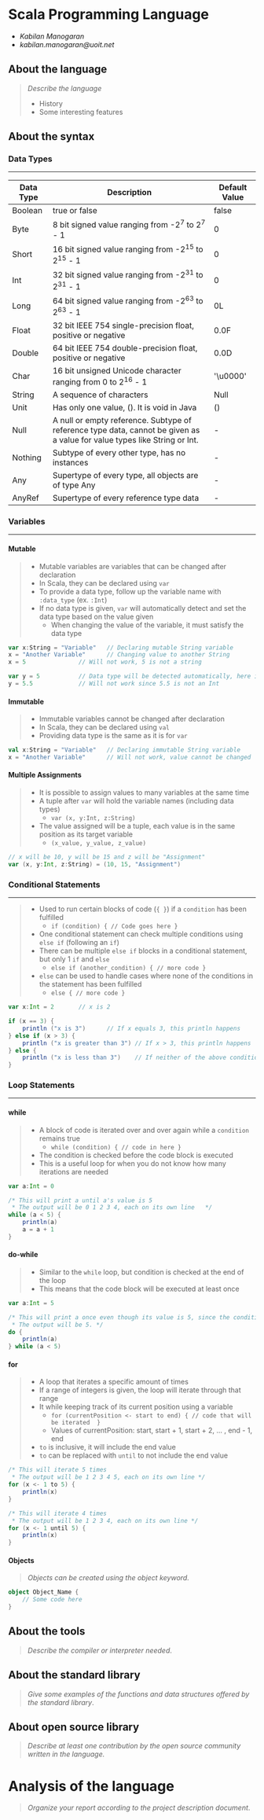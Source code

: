# Scala Programming Language

- _Kabilan Manogaran_
- _kabilan.manogaran@uoit.net_

## About the language

> _Describe the language_
>
> - History
> - Some interesting features

## About the syntax

### Data Types 
----
Data Type | Description | Default Value
---	| --- | --- | 
Boolean | true or false | false
Byte | 8 bit signed value ranging from -2<sup>7</sup> to 2<sup>7</sup> - 1 | 0
Short | 16 bit signed value ranging from -2<sup>15</sup> to 2<sup>15</sup> - 1 | 0
Int | 32 bit signed value ranging from -2<sup>31</sup> to 2<sup>31</sup> - 1 | 0
Long | 64 bit signed value ranging from -2<sup>63</sup> to 2<sup>63</sup> - 1 | 0L
Float | 32 bit IEEE 754 single-precision float, positive or negative | 0.0F
Double | 64 bit IEEE 754 double-precision float, positive or negative | 0.0D
Char | 16 bit unsigned Unicode character ranging from 0 to 2<sup>16</sup> - 1 | '\u0000'
String | A sequence of characters | Null
Unit | Has only one value, (). It is void in Java | ()
Null | A null or empty reference. Subtype of reference type data, cannot be given as a value for value types like String or Int. | -
Nothing | Subtype of every other type, has no instances | -
Any | Supertype of every type, all objects are of type Any | -
AnyRef | Supertype of every reference type data | -

### Variables
----
#### Mutable
> * Mutable variables are variables that can be changed after declaration
> * In Scala, they can be declared using `var` 
> * To provide a data type, follow up the variable name with `:data_type` (ex. `:Int`)
> * If no data type is given, `var` will automatically detect and set the data type based on the value given
> 	* When changing the value of the variable, it must satisfy the data type
```scala
var x:String = "Variable"	// Declaring mutable String variable
x = "Another Variable"		// Changing value to another String
x = 5				// Will not work, 5 is not a string

var y = 5			// Data type will be detected automatically, here it is Int
y = 5.5				// Will not work since 5.5 is not an Int
```

#### Immutable
> * Immutable variables cannot be changed after declaration
> * In Scala, they can be declared using `val`
> * Providing data type is the same as it is for `var`

```scala
val x:String = "Variable"	// Declaring immutable String variable
x = "Another Variable"		// Will not work, value cannot be changed
```

#### Multiple Assignments
> * It is possible to assign values to many variables at the same time
> * A tuple after `var` will hold the variable names (including data types)
> 	* `var (x, y:Int, z:String)`
> * The value assigned will be a tuple, each value is in the same position as its target variable
> 	* `(x_value, y_value, z_value)`

```scala
// x will be 10, y will be 15 and z will be "Assignment"
var (x, y:Int, z:String) = (10, 15, "Assignment")
```

### Conditional Statements
----
> * Used to run certain blocks of code (`{ }`) if a `condition` has been fulfilled
> 	* `if (condition) { // Code goes here }`
> * One conditional statement can check multiple conditions using `else if` (following an `if`)
> * There can be multiple `else if` blocks in a conditional statement, but only 1 `if` and `else`
> 	* `else if (another_condition) { // more code }`
> * `else` can be used to handle cases where none of the conditions in the statement has been fulfilled
> 	* `else { // more code }`

```scala
var x:Int = 2		// x is 2

if (x == 3) {
	println ("x is 3")		// If x equals 3, this println happens
} else if (x > 3) {
	println ("x is greater than 3")	// If x > 3, this println happens
} else {
	println ("x is less than 3")	// If neither of the above conditions are true, then this println happens
}
```

### Loop Statements
----
#### while
> * A block of code is iterated over and over again while a `condition` remains true
> 	* `while (condition) { // code in here }` 
> * The condition is checked before the code block is executed
> * This is a useful loop for when you do not know how many iterations are needed

```scala
var a:Int = 0

/* This will print a until a's value is 5
 * The output will be 0 1 2 3 4, each on its own line	*/
while (a < 5) {
	println(a)
	a = a + 1
}
```

#### do-while
> * Similar to the `while` loop, but condition is checked at the end of the loop
> * This means that the code block will be executed at least once

```scala
var a:Int = 5

/* This will print a once even though its value is 5, since the condition is being checked at the end
 * The output will be 5. */
do {
	println(a)
} while (a < 5)
```

#### for 
> * A loop that iterates a specific amount of times
> * If a range of integers is given, the loop will iterate through that range
> * It while keeping track of its current position using a variable
> 	* `for (currentPosition <- start to end) { // code that will be iterated  }`
> 	* Values of currentPosition: start, start + 1, start + 2, ... , end - 1, end
> * `to` is inclusive, it will include the end value 
> * `to` can be replaced with `until` to not include the end value

```scala
/* This will iterate 5 times
 * The output will be 1 2 3 4 5, each on its own line */	
for (x <- 1 to 5) {
	println(x)
}

/* This will iterate 4 times
 * The output will be 1 2 3 4, each on its own line */	
for (x <- 1 until 5) {
	println(x)
}
```

#### Objects
> _Objects can be created using the object keyword._

```scala
object Object_Name {
	// Some code here
}
```


## About the tools

> _Describe the compiler or interpreter needed_.

## About the standard library

> _Give some examples of the functions and data structures
> offered by the standard library_.

## About open source library

> _Describe at least one contribution by the open source
community written in the language._

# Analysis of the language

> _Organize your report according to the project description
document_.


